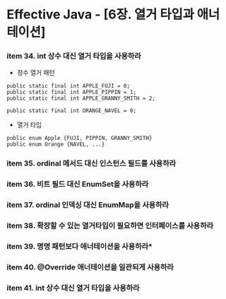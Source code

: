 # Effective Java - [6장. 열거 타입과 애너테이션]

### item 34. int 상수 대신 열거 타입을 사용하라
- 정수 열거 패턴
```
public static final int APPLE_FUJI = 0;
public static final int APPLE_PIPPIN = 1;
public static final int APPLE_GRANNY_SMITH = 2;

public static final int ORANGE_NAVEL = 0;
```

- 열거 타입
```
public enum Apple {FUJI, PIPPIN, GRANNY_SMITH}
public enum Orange {NAVEL, ...}
```

### item 35. ordinal 메서드 대신 인스턴스 필드를 사용하라

### item 36. 비트 필드 대신 EnumSet을 사용하라

### item 37. ordinal 인덱싱 대신 EnumMap을 사용하라

### item 38. 확장할 수 있는 열거타입이 필요하면 인터페이스를 사용하라

### item 39. 명명 패턴보다 애너테이션을 사용하라*

### item 40. @Override 애너테이션을 일관되게 사용하라

### item 41. int 상수 대신 열거 타입을 사용하라
